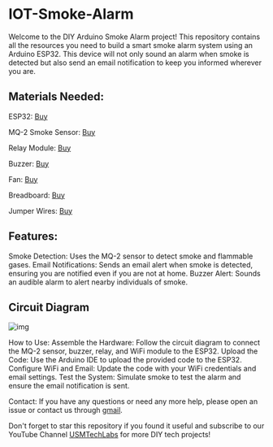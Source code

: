 # IOT-Smoke-Alarm

Welcome to the DIY Arduino Smoke Alarm project! This repository contains all the resources you need to build a smart smoke alarm system using an Arduino ESP32. This device will not only sound an alarm when smoke is detected but also send an email notification to keep you informed wherever you are.

## Materials Needed:

ESP32: [Buy](https://robu.in/product/esp-wroom-32-wifi-bluetooth-networking-smart-component-development-board/)

MQ-2 Smoke Sensor: [Buy](https://robu.in/product/waveshare-mq-2-gas-sensor/)

Relay Module: [Buy](https://robu.in/product/12v-1-channel-relay-module/)

Buzzer: [Buy](https://robu.in/product/piezo-electronic-buzzer-beep-alarm-bell-continuous-sound-3v-24v-buzzer-electromagnetic/)

Fan: [Buy](https://robu.in/product/12v-4010-cooling-fan-for-3d-printer/)

Breadboard: [Buy](https://robu.in/product/transparent-400-points-solderless-breadboard/)

Jumper Wires: [Buy](https://robu.in/product/65pcs-flexible-breadboard-jumper/)

## Features:
Smoke Detection: Uses the MQ-2 sensor to detect smoke and flammable gases.
Email Notifications: Sends an email alert when smoke is detected, ensuring you are notified even if you are not at home.
Buzzer Alert: Sounds an audible alarm to alert nearby individuals of smoke.

## Circuit Diagram

![img](https://i.imgur.com/IPudKpv.png)

How to Use:
Assemble the Hardware: Follow the circuit diagram to connect the MQ-2 sensor, buzzer, relay, and WiFi module to the ESP32.
Upload the Code: Use the Arduino IDE to upload the provided code to the ESP32.
Configure WiFi and Email: Update the code with your WiFi credentials and email settings.
Test the System: Simulate smoke to test the alarm and ensure the email notification is sent.

Contact:
If you have any questions or need any more help, please open an issue or contact us through [gmail](usmtechlab@gmail.com).

Don't forget to star this repository if you found it useful and subscribe to our YouTube Channel [USMTechLabs](https://youtu.be/aTRf1TGY8rM) for more DIY tech projects!

